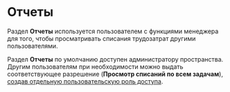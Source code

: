 # Отчеты

Раздел **Отчеты** используется пользователем с функциями менеджера для того, чтобы просматривать списания трудозатрат другими пользователями.&#x20;

Раздел **Отчеты** по умолчанию доступен администратору пространства. Другим пользователям при необходимости можно выдать соответствующее разрешение (**Просмотр списаний по всем задачам**), [создав отдельную пользовательскую роль доступа](https://docs.teamstorm.io/rukovodstva/rukovodstvo-polzovatelya-teamstorm/rabota-s-prostranstvami/roli-dostupa-k-prostranstvu/dobavlenie-i-nastroika-roli). &#x20;






